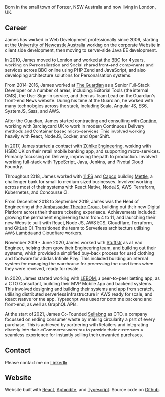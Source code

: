 Born in the small town of Forster, NSW Australia and now living in London, UK.

## Career

James has worked in Web Development professionally since 2006, starting at [the University of Newcastle Australia](https://www.newcastle.edu.au/) working on the corporate Website in client side development, then moving to server-side Java EE development.

In 2010, James moved to London and worked at the [BBC](https://bbc.co.uk/) for 4 years, working on Personalisation and Social shared front-end components and services across BBC online using PHP Zend and JavaScript, and also developing architecture solutions for Personalisation systems.

From 2014-2016, James worked at [The Guardian](http://theguardian.com) as a Senior Full-Stack Developer on a number of areas, including: Editorial Tools (the internal CMS), the User Sign-in service, and then as Team Lead on the Guardian's front-end News website. During his time at the Guardian, he worked with many technologies across the stack, including Scala, Angular JS, ES6, SystemJS, Sass, and AWS.

After the Guardian, James started contracting and consulting with [Contino](http://contino.io/), working with Barclaycard UK to work in modern Continuous Delivery methods and Container based micro-services. This involved working heavily with React, NodeJS, Docker, and OpenShift.

In 2017, James started a contract with [Zühlke Engineering](https://www.zuehlke.com), working with HSBC UK on their retail mobile banking app, and supporting micro-services. Primarily focussing on Delivery, improving the path to production. Involved working full-stack with TypeScript, Java, Jenkins, and Pivotal Cloud Foundry.

Throughout 2018, James worked with [11:FS](https://11fs.com/) and [Capco](https://capco.com/) building [Mettle](https://mettle.co.uk/), a challenger bank for small to medium sized businesses. Involved working across most of their systems with React Native, NodeJS, AWS, Terraform, Kubernetes, and Concourse CI.

From December 2018 to September 2019, James was the Head of Engineering at the [Ambassador Theatre Group](https://www.atgtickets.com/), building out their new Digital Platform across their theatre ticketing experience. Achievements included: growing the permanent engineering team from 4 to 11, and launching their new Website built with React, Node JS, AWS ECS, Cloudflare, Terraform, and GitLab CI. Transitioned the team to Serverless architecture utilising AWS Lambda and Cloudflare workers.

November 2019 - June 2020, James worked with [Stuffstr](https://stuffstr.com) as a Lead Engineer, helping them grow their Engineering team, and building out their systems, which provided a simplified buy-back process for used clothing and footware for adidas Infinite Play. This included building an internal system for managing the warehouse for processing the used items when they were received, ready for resale.

In 2020, James started working with [LEBOM](https://lebom.app), a peer-to-peer betting app, as a CTO Consultant, building their MVP Mobile App and backend systems. This involved designing and building their systems and app from scratch, utilising distributed serverless infrastructure in AWS ready for scale, and React Native for the app. Typescript was used for both the backend and front-end, as well as GraphQL APIs.

At the start of 2021, James Co-Founded [Sellalong](https://sellalong.com/) as CTO, a company focussed on ending consumer waste by making circularity a part of every purchase. This is achieved by partnering with Retailers and integrating directly into their eCommerce websites to provide their customers a seamless experience for instantly selling their unwanted purchases.

## Contact

Please contact me on [LinkedIn](https://www.linkedin.com/in/jamespamplin)

## Website

Website built with [React](https://reactjs.org/), [Aphrodite](https://github.com/Khan/aphrodite), and [Typescript](https://www.typescriptlang.org/). Source code on [Github](https://github.com/jamespamplin/jamespamplin.com).

